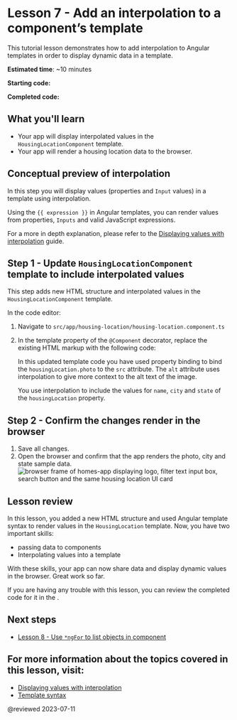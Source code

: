 # Lesson 7 - Add an interpolation to a component’s template

This tutorial lesson demonstrates how to add interpolation to Angular templates in order to display dynamic data in a template.

**Estimated time**: ~10 minutes

**Starting code:** <live-example name="first-app-lesson-06"></live-example>

**Completed code:** <live-example name="first-app-lesson-07"></live-example>

## What you'll learn

*  Your app will display interpolated values in the `HousingLocationComponent` template.
*  Your app will render a housing location data to the browser.

## Conceptual preview of interpolation
In this step you will display values (properties and `Input` values) in a template using interpolation.

Using the `{{ expression }}` in Angular templates, you can render values from properties, `Inputs` and valid JavaScript expressions.

For a more in depth explanation, please refer to the [Displaying values with interpolation](guide/interpolation) guide.

## Step 1 - Update `HousingLocationComponent` template to include interpolated values
This step adds new HTML structure and interpolated values in the `HousingLocationComponent` template.

In the code editor:

1.  Navigate to `src/app/housing-location/housing-location.component.ts`
1.  In the template property of the `@Component` decorator, replace the existing HTML markup with the following code:

    <code-example header="Update HousingLocationComponent template" path="first-app-lesson-07/src/app/housing-location/housing-location.component.ts" region="add-listing-details"></code-example>

    In this updated template code you have used property binding to bind the `housingLocation.photo` to the `src` attribute. The `alt` attribute uses interpolation to give more context to the alt text of the image.

    You use interpolation to include the values for `name`, `city` and `state` of the `housingLocation` property.

## Step 2 - Confirm the changes render in the browser
1.  Save all changes.
1.  Open the browser and confirm that the app renders the photo, city and state sample data.
    <section class="lightbox">
    <img alt="browser frame of homes-app displaying logo, filter text input box, search button and the same housing location UI card" src="generated/images/guide/faa/homes-app-lesson-07-step-2.png">
    </section>

## Lesson review
In this lesson, you added a new HTML structure and used Angular template syntax to render values in the `HousingLocation` template. Now, you have two important skills:
* passing data to components
* Interpolating values into a template

With these skills, your app can now share data and display dynamic values in the browser. Great work so far.

If you are having any trouble with this lesson, you can review the completed code for it in the <live-example></live-example>.

## Next steps

* [Lesson 8 - Use `*ngFor` to list objects in component](tutorial/first-app/first-app-lesson-08)

## For more information about the topics covered in this lesson, visit:
* [Displaying values with interpolation](/guide/interpolation)
* [Template syntax](guide/template-syntax)

@reviewed 2023-07-11